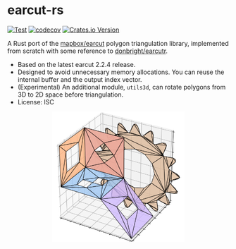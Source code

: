 # earcut-rs

[![Test](https://github.com/MIERUNE/earcut-rs/actions/workflows/Test.yml/badge.svg)](https://github.com/MIERUNE/earcut-rs/actions/workflows/Test.yml)
[![codecov](https://codecov.io/gh/MIERUNE/earcut-rs/graph/badge.svg?token=thKlQiVjLc)](https://codecov.io/gh/MIERUNE/earcut-rs)
[![Crates.io Version](https://img.shields.io/crates/v/earcut)](https://crates.io/crates/earcut)

A Rust port of the [mapbox/earcut](https://github.com/mapbox/earcut) polygon triangulation library, implemented from scratch with some reference to [donbright/earcutr](https://github.com/donbright/earcutr).

- Based on the latest earcut 2.2.4 release.
- Designed to avoid unnecessary memory allocations. You can reuse the internal buffer and the output index vector.
- (Experimental) An additional module, `utils3d`, can rotate polygons from 3D to 2D space before triangulation.
- License: ISC

<p align="center">
<img src="./docs/image.png" width="300">
</p>
